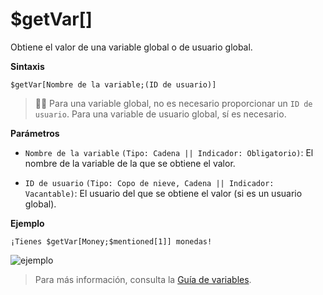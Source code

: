 # $getVar[]

Obtiene el valor de una variable global o de usuario global.

**Sintaxis**
```
$getVar[Nombre de la variable;(ID de usuario)]
```

> 🧙‍♂️ Para una variable global, no es necesario proporcionar un `ID de usuario`. Para una variable de usuario global, sí es necesario.

**Parámetros**

- `Nombre de la variable` `(Tipo: Cadena || Indicador: Obligatorio)`: El nombre de la variable de la que se obtiene el valor.

- `ID de usuario` `(Tipo: Copo de nieve, Cadena || Indicador: Vacantable)`: El usuario del que se obtiene el valor (si es un usuario global).

**Ejemplo**
```
¡Tienes $getVar[Money;$mentioned[1]] monedas!
```

![ejemplo](https://user-images.githubusercontent.com/69215413/126073974-8fbd707f-aaeb-4500-9db2-7ac923b3df74.png)

> Para más información, consulta la [Guía de variables](../gen/variables.md).
